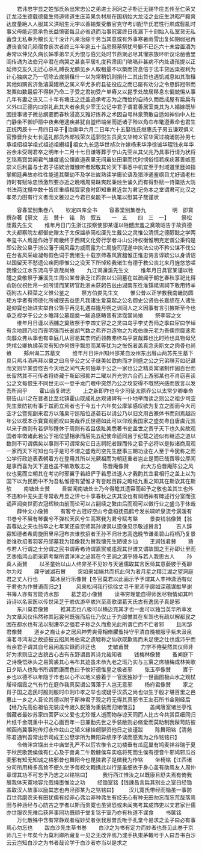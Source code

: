 <!-- { "loadSidebar": true } -->
　　君讳忠字显之姓邹氏糸出宋忠公之弟进士泂泂之子朴迁无锡华庄五传至仁荣又迁龙泾生德载德载生师道师道生庄英果负材局在国初始大龙泾之业庄生洪昭严毅爽达度量絶人人服其义洪昭生元字以善输粟受散官克守考训配华氏君性行夙成髫齓时事父母能迎意承色长益慎密每旦必省退而治事冠裳终日夜漏下十刻始入私室货无私蓄食无私奉为粮长无干没计凡亲治综干务当其意或有外事寒暑雨雪出复如期弱冠再遭丧哀恸几陨宿食丧次者终三年年逾五十当忌祭墓祭犹号擗不已迄六十未尝置酒为寿常以仲兄久病长姊季弟早夭为恨与伯兄处时节燕聚必尽其懽宗族环听议论凿凿里闾传诵为法伯兄卒君在病哭之甚哀平居礼度矜肃闺门嗃嗃非甚病不内处语孩提以正延师交友久无迁心杀礼赙丧尤腆见乡人取租量不以槩而贷息倍于法丰贷凶粜视利为计心独病之乃一切除去嵗捐租什一以为常稍饥则捐什二其出贷也遇饥减息如其取租其他如赒贫济急濬渠建桥之属义举尤多府县征役应之而已屡有劝分之令恳辞冠带而发粟如数最后不得辞乃命二子受之君初受产单瘠又以昆季处故居移息东偏兢惕从事几年有妻之丧又二十年有塘庄之迁盖追承考志为之而俭约自持久而后成屋有扁扁有义外曰正德内曰崇礼此其大者余具少宰王公记中君子谓君善居室类其为人婚嫁既毕因授事诸子微总纲要而春秋浸高又雅好炼养之术因自号林泉萧散自适如神仙中人杜门静坐不御炉扇中夜弗倦逮疾甚犹自盥栉端坐而逝诸子殓以角巾布氅遵素命也君生正统丙辰十一月四日卒于治庚申六月二日年六十五娶钱氏继惠氏子男五谦观俱义官豫晋升女七长适礼部员外郎钱荣次适郭悦生员吴文华锜义官华寅过楠浦防孙男七承祖绍祖学祖式祖述祖纉祖祖女九长适华世祯次许嫁杨耒华净徐谧华琨钱永年华谷余未受聘君卒之明年十二月十七日谦等葬于宁山先茔从其父兆乃具事行请为状将乞铭焉寳尝闻君气雄度逺公懐直道表里无间虽处田里而忧时悯俗恒若疾疢慕善嫉恶崇义后利喜与士君子语欵洽慨慷听者起敬其论天下事悉中机宜至于封域道里歴如指掌朝廷典故亦徃徃能道其槩幼不及学壮嵗熟读学庸论语及猎渉通鉴纲目尤好诵老杜诗时有赋咏忠愤激烈要亦近之晚嗜周易昧爽起秉烛坐诵久而有得卦赋一诗櫽括大防书法两沈搨夲数十皆庄重缜楷寳家食时即知重君近尝为君记务本之堂谓君可比汉之孝弟力田有行义者而文雅过之今君已矣能不一执笔以慰其子哉谨状







　　容春堂别集巻八
　　钦定四库全书
　　容春堂别集巻九　　　　　明　卲寳　撰杂著【祭文　志　賛十　铭　防　叙五　　一　五　　四　三　一】
　　祭松厓戴先生文
　　维年月日门生浙江按察使卲某谨以牲醴庶羞之奠敢昭告于故资德大夫都察院左都御史赠太子太保諡恭简松厓先生戴公之灵惟公清慎之德醇懿之学两奉玺书人焉是作始于南畿终于西闗文化旁行学者斗山公持权衡惟明克定谓公秉钧是即公政公臬于浙公藩于闽风霜为威雨露为仁周旋司冦遂中执法公功不矜公谋不伐公在台省风采峻凝每假色词于我诸生十载京师春风賔舘惟正惟忠诲言谆欵公以身请诏以国留天不憖遗公疾罔瘳惟公之没天下所悼矧我诸生有德于教公丧北来丹旌悠悠嗟我懐公江水东流乌乎哀哉尚飨
　　九江谒濓溪先生文
　　维年月日具官某谨以牲醴之奠敬祭于濂溪先生周公某昔承乏江西尝以公祠墓在兹疏闻于朝乞春秋享祀比得俞防仪祝牲帛一如所请而某转官赴浙未获躬告兹由湖南东徃淮镇祗谒祠下敢用特羊窃附古人释菜之义惟公鉴之
　　祭方伯娄先生文
　　惟公昔以正学教我南畿防圆矩方学者有师德化所被旣去益思凡我诸生爱莫起之公名御史公贤伯长嘉绩在人诸生是仰寳也始进实举自公曁乎再见礼遇益隆月朔之训同人之义因事有言引掖斯至今也承乏视学于公之乡瞻拜公墓跽奠一觞追感畴昔有涕霑裳尚飨
　　祭李容之文
　　维年月日谨以酒脯之奠致祭于李四丈容之之灵曰乌乎李丈吾师之季曰宦曰学绰有余地顾乃壮而丧明强而长逝胡气数之弗齐岂造物之为戏伯维元老为吾儒宗靡逺弗向靡众弗从季也有幸庭几从容曷其柰何而领教弗终乌乎哀哉葬也比时殓也具物母兄凭棺公卿执绋英灵有知亦何恨乎飘忽而某等犹为之怅怳者盖真念夫斯文之肉骨也尚飨
　　郏州谒二苏墓文
　　维年月日许州知州邵某自汝州东出眉山两苏先生墓下具只鸡斗酒再拜以奠之曰乌乎公之父子继美如歆向而才则盛之公之兄弟聨芳如纪谌而文则华某尝怪古今天地之间气夫何独萃于公之一家也公之精英寓诸制作固百世而长留然其不可传者将终藏于斯邱邪抑并二曜以齐光穷六合而上游邪某也不肖窃喜读公之文每恨生不同世无以一登乎龙门眼中突然乃公之坟安得不嘅然兴感而放言以发吾所闻乎
　　霍山庙复碑志
　　上之新即阼也今少司徒太原乔公以太常少卿奉命祭告山川之在晋者比至北镇霍山既成礼达观诸碑有一仆地举而读之则公之祖少司空先生景防初有事于兹而立焉者也于今五十六年矣公摩挲感叹欲为复立之图而今大司空才公暨宪副来君方以藩臬守廵陪位遂砻石以请公乃以旧文用古篆体书而刻焉越四年公以模本示寳寳观而叹曰美哉乔氏世德如此可以仰观我国家之盛矣粤自唐虞元凯以来于商则有若伊陟踵休于周则有若吕伋趾美悉著书史盖世之贵乎天下也久矣故观国者率徴诸此若公于祖位望相承而后先五纪使命适同且于纪载之迹似有继述之道以数则不可谓偶矣以事则不可谓常矣它日志祠祀者録而传之君子必将以是拟诸商周观一家而天下可知也乌乎是可不谓之盛哉司空先生歴事三朝功业在人至于今犹称之而公学行政迹表表朝着方在登用其所以光厥祖而为朝廷重者岂止是而已哉寳辱公厚闻是事而喜为天下道也虽不敏敢敬志之
　　陈晋庵像賛
　　此大方伯晋庵陈公之风仪也冕而立朝其在考功时邪翼乎若趋俨乎若思进退人才我酌其宜君相行之盖上以为国下以为民而中不为吾私惟德有望惟才有誉起百辟之瞻结九重之知其在斯欤其在斯欤
　　南塘处士賛
　　吾尝闻南塘处士乃今得瞻其遗容而起予之敬也盖其生也外不违和中无失正寻常收月旦之评七十享春秋之庆其没也有祠栖神有碑述行分室而弦诵声闻奕世而衣冠辉映由前而论可以占嗣续之繁由后而观可以徴行业之盛乌乎休哉
　　薛仲文小像賛
　　有客兮古冠竚空山兮盘桓抚孤鹤兮发长啸听泉流兮潺湲有书巻兮不展有琴囊兮不弹松天风兮生高寒我为君兮赋考槃
　　景娄钱翁像賛【翁吾尊姑之夫也翁卒之七年某还自京师其孙谏讽以遗像见示敬述賛言】
　　吉人辞寡知德者希周旋田里帛冠布衣谁欤招者王孙不归壮志高逸晚节谦柔碧山将栖乃复景娄谁欤招者羽客丹邱墓我为铭像我为賛我懐先生陋彼乡讪
　　玊涧钱君賛
　　猗与若人行谓之士分谓之民书谓寿耇诗谓嘉賔或逺观其世谱又谓故国之王孙即让里而艺黍指鸿山而采薪考槃所谓洋洋之泌其在今玊涧之濵乎猗与若人我思古人
　　孙真人画賛
　　以圣童始以山人终非圣不见妙与天通儒取其言医师其意藐彼于菟聊尔为戏
　　龚守诚湖石賛
　　突如来如端共而抗此何为者月星之精江湖之望洞庭君之丈人行也
　　莫冰泉行乐像賛【冬官莫君以此画示予予谓其人丰神潇洒有似于君也为作賛语而归之】
　　风来松间我行徐徐丈寻千里沛乎廓如深蕴谋猷早谢书簿人亦有言能诗水部
　　葛芝岩小像賛
　　读书穷理能自得师医尽物情如其吟诗诗以名家医以传世采芝于岩优游卒嵗兴至高歌谓葛天氏古有逸民子真是邪
　　东川莫君像賛
　　推其志也八极可以横迈充其才也一面可以独当英华所萃发为文章风仪伟然称其冠裳何既强而后仕乃仅止于为郎惟其在车驾也有疏以解都民之困在都水也有法以制漕卒之强君子称之久而愈光此所谓亡而不亡者邪
　　且闲邹君像賛
　　道乡之裔让乡之居风神秀爽骨相脩臞蚤持守乎清白晚被服乎紫未汲泉瀹茗寻鸿渐之故迹披云招凤吊伯鸾之遗墟称之仙欤既歉焉而未足使之仕也或沛乎而有余君子谓其自号且闲盖实録而非迂也
　　史敏甫賛
　　力学不倦斐然其仪师非好为求则应之古貌古心古有东野谓昌其诗允哉知者
　　钱梅林像賛
　　蚤闻庭下之诗晚悟牀头之易箕裘其心韦布其迹虽未叅九老之班乃实与三賔之席植梅成林笑歌日夕斯人也殆书所谓而康而色曰予攸好德惟皇之极者邪
　　张玉亭像賛
　　賔于乡也以德不以年隐于市也以心不以地义尝着于一官医独妙于一世画图极山水之观杖屦带烟霞之气有竹在庭作我真契谓公落落于人岂无意邪
　　杨府君像賛
　　家之肖子国之逸民时服则服时巾则巾孝之举也或疑乎汉质之尚也似生于殷才堪百里之邑惠止一乡之人吾论其德以附于斯神君子观之将无得其真邪书王友石所书金刚经后【经乃先高伯祖伯完装成今嵗久脱落为重装而归诸僧云】
　　盖闻唐室诸兰亭惟僧藏者最妙苏家四菩萨以父爱也尤珍慨人逝而物存谅天同而人比古今共赏巨细同归片纸千金既重中书之心画百年一日兼勤先世之手装敝则必脩爱而莫助制我髹笥防彼缃函尚冀事附传灯永作兹山之镇义縁挂劒聊资他日之谈谨跋
　　陈舞阳铭【清苑陈君通判吾常出示司成王公懋学所为舞阳异绩序予读而感焉为之作铭铭曰】
　　令脩泮宫镪出土中庙堂孔严不以厉农惟令之功楼垂有瓜庭巢有鸠麦祥谷瑞于夏于秋民歌我侯侯有仁心及于兽禽二牛觳觫侯车实临将死而生侯有德音牛邪鸠邪瓜谷麦邪有知无知诚之格邪昔也舞阳今也毘陵君子是徴我为作铭
　　坐椅铭【江西诸分司所用椅多高耸不便久坐予每校文輙携此以行是虽细故于身心盖有助焉友人周仲章谓其功不可忘予乃志之以铭铭曰】
　　我行西江惟汝之以既康且舒夫焉有倚我展我体天寛地容允哉绳墨惟汝之功
　　经锄室铭【钱諌昌言扁其别业之室曰经锄盖取汉人故事以励其志也冉泾邵某为之铭铭曰】
　　汉儿寛氏带经而锄虽一事防百世弗磨农夫有田犹儒有经非心弗治非种弗生有经无心有种无田勿忘而忘荒哉落焉田与种涵经与心防古之学者以斯而贵寛也虽贤恐或未闻夷考其成饰吏以文君家世儒亦世服农先难后获异事同功既顔于堂复铭于室乃亦有秋道不谋食
　　书箧铭
　　万化散殊中含有常静观者程妙契者张我思曽氏唯于孔堂今曷求之孟子曰必有事焉心勿忘也
　　跋白沙先生草书巻
　　白沙之为书有定力而妙者也吾见此巻于京师几三十年矣今为莫利卿所藏复一见之无改评焉乃或手执束茅輙号于人曰吾书白沙云云岂知白沙之为书者哉论学于白沙者亦当以是求之
